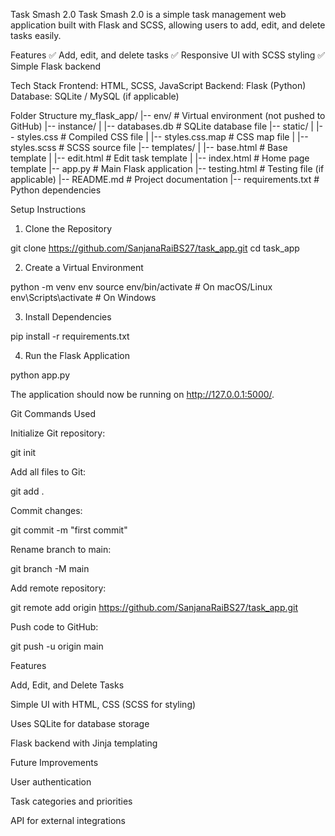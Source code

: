 Task Smash 2.0
Task Smash 2.0 is a simple task management web application built with Flask and SCSS, allowing users to add, edit, and delete tasks easily.

Features
✅ Add, edit, and delete tasks
✅ Responsive UI with SCSS styling
✅ Simple Flask backend

Tech Stack
Frontend: HTML, SCSS, JavaScript
Backend: Flask (Python)
Database: SQLite / MySQL (if applicable)


Folder Structure
my_flask_app/
|-- env/                  # Virtual environment (not pushed to GitHub)
|-- instance/
|   |-- databases.db      # SQLite database file
|-- static/
|   |-- styles.css        # Compiled CSS file
|   |-- styles.css.map    # CSS map file
|   |-- styles.scss       # SCSS source file
|-- templates/
|   |-- base.html         # Base template
|   |-- edit.html         # Edit task template
|   |-- index.html        # Home page template
|-- app.py                # Main Flask application
|-- testing.html          # Testing file (if applicable)
|-- README.md             # Project documentation
|-- requirements.txt      # Python dependencies



Setup Instructions

1. Clone the Repository

git clone https://github.com/SanjanaRaiBS27/task_app.git
cd task_app

2. Create a Virtual Environment

python -m venv env
source env/bin/activate  # On macOS/Linux
env\Scripts\activate     # On Windows

3. Install Dependencies

pip install -r requirements.txt

4. Run the Flask Application

python app.py

The application should now be running on http://127.0.0.1:5000/.



Git Commands Used

Initialize Git repository:

git init

Add all files to Git:

git add .

Commit changes:

git commit -m "first commit"

Rename branch to main:

git branch -M main

Add remote repository:

git remote add origin https://github.com/SanjanaRaiBS27/task_app.git

Push code to GitHub:

git push -u origin main

Features

Add, Edit, and Delete Tasks

Simple UI with HTML, CSS (SCSS for styling)

Uses SQLite for database storage

Flask backend with Jinja templating

Future Improvements

User authentication

Task categories and priorities

API for external integrations